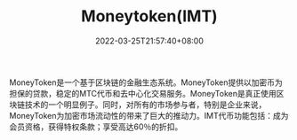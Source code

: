 ﻿---
weight: 
title: "Moneytoken(IMT)"
description: "MoneyToken是一个基于区块链的金融生态系统"
date: 2022-03-25T21:57:40+08:00
lastmod: 2022-03-25T16:45:40+08:00
draft: false
authors: ["Metabd"]
featuredImage: "moneytokenimt.webp"
link: ""
tags: ["数字代币","Moneytoken(IMT)"]
categories: ["navigation"]
navigation: ["数字代币"]
lightgallery: true
toc: true
pinned: false
recommend: false
recommend1: false
---
MoneyToken是一个基于区块链的金融生态系统。MoneyToken提供以加密币为担保的贷款，稳定的MTC代币和去中心化交易服务。MoneyToken是真正使用区块链技术的一个明显例子。同时，对所有的市场参与者，特别是企业来说，MoneyToken为加密市场流动性的带来了巨大的推动力。IMT代币功能包括：成为会员资格，获得特权条款；享受高达60％的折扣。
